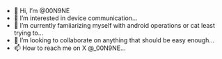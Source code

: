 - 👋 Hi, I’m @00N9NE
- 👀 I’m interested in device communication...
- 🌱 I’m currently famiiarizing myself with android operations or cat least trying to...
- 💞️ I’m looking to collaborate on anything that should be easy enough...
- 📫 How to reach me on X @_00N9NE...

<!---
00N9NE/00N9NE is a ✨ special ✨ repository because its `README.md` (this file) appears on your GitHub profile.
You can click the Preview link to take a look at your changes.
--->
